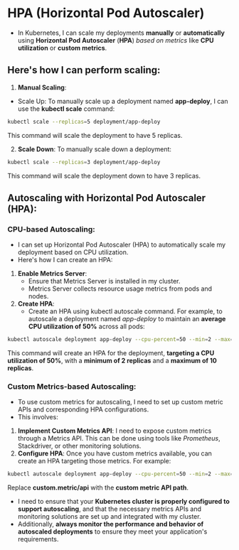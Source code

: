 # HPA (Horizontal Pod Autoscaler)
- In Kubernetes, I can scale my deployments **manually** or **automatically** using **Horizontal Pod Autoscaler** (**HPA**) *based on metrics* like **CPU utilization** or **custom metrics**. 

## Here's how I can perform scaling:
1. **Manual Scaling**:
- Scale Up:
To manually scale up a deployment named **app-deploy**, I can use the **kubectl scale** command:

```sh
kubectl scale --replicas=5 deployment/app-deploy
```
This command will scale the deployment to have 5 replicas.

2. **Scale Down**:
To manually scale down a deployment:

```sh
kubectl scale --replicas=3 deployment/app-deploy
```
This command will scale the deployment down to have 3 replicas.

## Autoscaling with Horizontal Pod Autoscaler (HPA):

### CPU-based Autoscaling:

- I can set up Horizontal Pod Autoscaler (HPA) to automatically scale my deployment based on CPU utilization. 
- Here's how I can create an HPA:

1. **Enable Metrics Server**: 
    - Ensure that Metrics Server is installed in my cluster. 
    - Metrics Server collects resource usage metrics from pods and nodes.
2. **Create HPA**:
   - Create an HPA using kubectl autoscale command. For example, to autoscale a deployment named *app-deploy* to maintain an **average CPU utilization of 50%** across all pods:

```sh
kubectl autoscale deployment app-deploy --cpu-percent=50 --min=2 --max=10
```
This command will create an HPA for the deployment, **targeting a CPU utilization of 50%**, with a **minimum of 2 replicas** and a **maximum of 10 replicas**.

### Custom Metrics-based Autoscaling:

- To use custom metrics for autoscaling, I need to set up custom metric APIs and corresponding HPA configurations. 
- This involves:

1. **Implement Custom Metrics API**: I need to expose custom metrics through a Metrics API. This can be done using tools like *Prometheus*, Stackdriver, or other monitoring solutions.
2. **Configure HPA**: Once you have custom metrics available, you can create an HPA targeting those metrics. 
For example:
```sh
kubectl autoscale deployment app-deploy --cpu-percent=50 --min=2 --max=10 --custom-metrics=custom.metric/api
```
Replace **custom.metric/api** with the **custom metric API path**.

- I need to ensure that your **Kubernetes cluster is properly configured to support autoscaling**, and that the necessary metrics APIs and monitoring solutions are set up and integrated with my cluster. 
- Additionally, **always monitor the performance and behavior of autoscaled deployments** to ensure they meet your application's requirements.
